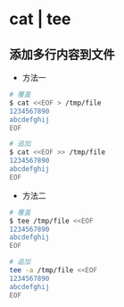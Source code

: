 # cat | tee

## 添加多行内容到文件

* 方法一

```bash
# 覆盖
$ cat <<EOF > /tmp/file
1234567890
abcdefghij
EOF

# 追加
$ cat <<EOF >> /tmp/file
1234567890
abcdefghij
EOF
```

* 方法二

```bash
# 覆盖
$ tee /tmp/file <<EOF
1234567890
abcdefghij
EOF

# 追加
tee -a /tmp/file <<EOF
1234567890
abcdefghij
EOF
```